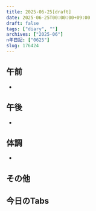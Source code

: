 ```yaml
---
title: 2025-06-25[draft]
date: 2025-06-25T00:00:00+09:00
draft: false
tags: ["diary", ""]
archives: ["2025-06"]
n年日記: ["0625"]
slug: 176424
---
```

## 午前
- 
## 午後
- 
## 体調
- 
## その他
## 今日のTabs